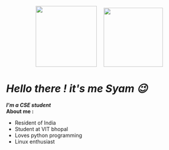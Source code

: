 

<p align="center"><a href="https://github.com/d8rkmind">
<img height="165" src="https://github-readme-stats.vercel.app/api?username=d8rkmind&show_icons=true&include_all_commits=true&theme=react&cache_seconds=3200&hide_border=true" /></a>
 &nbsp;&nbsp;&nbsp;
<a href="https://github.com/d8rkmind"><img src="https://github-readme-stats.vercel.app/api/top-langs/?username=d8rkmind&layout=compact&theme=react&hide_border=true" height=160/>
</a>
 </p>
<h1><i>Hello there ! it's me Syam 😉</i></h1>
<b><i>I'm a CSE student</i></b> <br>
<b> About me :</b>

* Resident of India
* Student at VIT bhopal
* Loves python programming 
* Linux enthusiast


